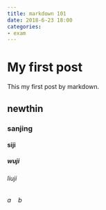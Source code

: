 ```yaml
---
title: markdown 101
date: 2018-6-23 18:00
categories: 
- exam
---
```

# My first post
This my first post by markdown.

## newthin
### sanjing
#### siji
##### wuji
###### liuji
$a \quad b$ 